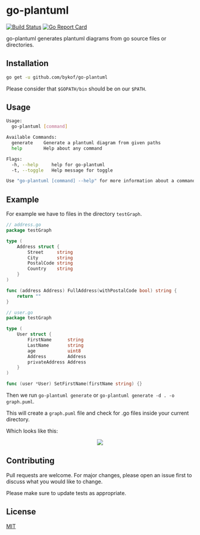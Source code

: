 # go-plantuml 
[![Build Status](https://travis-ci.com/bykof/go-plantuml.svg?branch=master)](https://travis-ci.com/bykof/go-plantuml)
[![Go Report Card](https://goreportcard.com/badge/github.com/bykof/go-plantuml)](https://goreportcard.com/report/github.com/bykof/go-plantuml)

go-plantuml generates plantuml diagrams from go source files or directories.

## Installation

```bash
go get -u github.com/bykof/go-plantuml
```

Please consider that `$GOPATH/bin` should be on our `$PATH`.


## Usage

```bash
Usage:
  go-plantuml [command]

Available Commands:
  generate    Generate a plantuml diagram from given paths
  help        Help about any command

Flags:
  -h, --help     help for go-plantuml
  -t, --toggle   Help message for toggle

Use "go-plantuml [command] --help" for more information about a command.

```

## Example

For example we have to files in the directory `testGraph`.

```go
// address.go
package testGraph

type (
	Address struct {
		Street     string
		City       string
		PostalCode string
		Country    string
	}
)

func (address Address) FullAddress(withPostalCode bool) string {
    return ""
}
```

```go
// user.go
package testGraph

type (
	User struct {
		FirstName      string
		LastName       string
		age            uint8
		Address        Address
		privateAddress Address
	}
)

func (user *User) SetFirstName(firstName string) {}
```

Then we run `go-plantuml generate` or `go-plantuml generate -d . -o graph.puml`.

This will create a `graph.puml` file and check for .go files inside your current directory.

Which looks like this:
<p align="center">
  <img src="https://raw.githubusercontent.com/bykof/go-plantuml/master/docs/assets/graph.png">
</p>

## Contributing
Pull requests are welcome. For major changes, please open an issue first to discuss what you would like to change.

Please make sure to update tests as appropriate.

## License
[MIT](https://choosealicense.com/licenses/mit/)